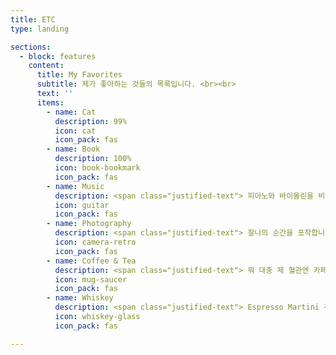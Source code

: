 ```yaml
---
title: ETC
type: landing

sections:
  - block: features
    content:
      title: My Favorites
      subtitle: 제가 좋아하는 것들의 목록입니다. <br><br>
      text: ''
      items:
        - name: Cat
          description: 99%
          icon: cat
          icon_pack: fas
        - name: Book
          description: 100%
          icon: book-bookmark
          icon_pack: fas
        - name: Music
          description: <span class="justified-text"> 피아노와 바이올린을 비롯한 클래식과 밴드는 사랑입니다. </span>
          icon: guitar
          icon_pack: fas
        - name: Photography
          description: <span class="justified-text"> 찰나의 순간을 포착합니다. 특히 풍경-바다와 하늘이 프레임에 들어옵니다. </span>
          icon: camera-retro
          icon_pack: fas
        - name: Coffee & Tea
          description: <span class="justified-text"> 뭐 대충 제 혈관엔 카페인이 흐릅니다. </span>
          icon: mug-saucer
          icon_pack: fas
        - name: Whiskey
          description: <span class="justified-text"> Espresso Martini 주세요. </span>
          icon: whiskey-glass
          icon_pack: fas

---
```


